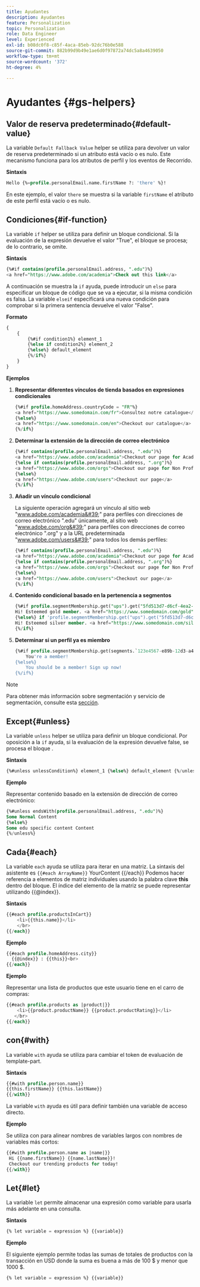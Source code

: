 ```yaml
---
title: Ayudantes
description: Ayudantes
feature: Personalization
topic: Personalization
role: Data Engineer
level: Experienced
exl-id: b08dc0f8-c85f-4aca-85eb-92dc76b0e588
source-git-commit: 882b99d9b49e1ae6d0f97872a74dc5a8a4639050
workflow-type: tm+mt
source-wordcount: '372'
ht-degree: 4%

---
```


# Ayudantes {#gs-helpers}

## Valor de reserva predeterminado{#default-value}

La variable `Default Fallback Value` helper se utiliza para devolver un valor de reserva predeterminado si un atributo está vacío o es nulo. Este mecanismo funciona para los atributos de perfil y los eventos de Recorrido.

**Sintaxis**

```sql
Hello {%=profile.personalEmail.name.firstName ?: 'there' %}!
```

En este ejemplo, el valor `there` se muestra si la variable `firstName` el atributo de este perfil está vacío o es nulo.

## Condiciones{#if-function}

La variable `if` helper se utiliza para definir un bloque condicional.
Si la evaluación de la expresión devuelve el valor &quot;True&quot;, el bloque se procesa; de lo contrario, se omite.

**Sintaxis**

```sql
{%#if contains(profile.personalEmail.address, ".edu")%}
<a href="https://www.adobe.com/academia">Check out this link</a>
```

A continuación se muestra la `if` ayuda, puede introducir un `else` para especificar un bloque de código que se va a ejecutar, si la misma condición es falsa.
La variable `elseif` especificará una nueva condición para comprobar si la primera sentencia devuelve el valor &quot;False&quot;.


**Formato**

```sql
{
    {
        {%#if condition1%} element_1 
        {%else if condition2%} element_2 
        {%else%} default_element 
        {%/if%}
    }
}
```

**Ejemplos**

1. **Representar diferentes vínculos de tienda basados en expresiones condicionales**

   ```sql
   {%#if profile.homeAddress.countryCode = "FR"%}
   <a href="https://www.somedomain.com/fr">Consultez notre catalogue</a>
   {%else%}
   <a href="https://www.somedomain.com/en">Checkout our catalogue</a>
   {%/if%}
   ```

1. **Determinar la extensión de la dirección de correo electrónico**

   ```sql
   {%#if contains(profile.personalEmail.address, ".edu")%}
   <a href="https://www.adobe.com/academia">Checkout our page for Academia personals</a>
   {%else if contains(profile.personalEmail.address, ".org")%}
   <a href="https://www.adobe.com/orgs">Checkout our page for Non Profits</a>
   {%else%}
   <a href="https://www.adobe.com/users">Checkout our page</a>
   {%/if%}
   ```

1. **Añadir un vínculo condicional**

   La siguiente operación agregará un vínculo al sitio web &quot;www.adobe.com/academia&#39;&quot; para perfiles con direcciones de correo electrónico &quot;.edu&quot; únicamente, al sitio web &quot;www.adobe.com/org&#39;&quot; para perfiles con direcciones de correo electrónico &quot;.org&quot; y a la URL predeterminada &quot;www.adobe.com/users&#39;&quot; para todos los demás perfiles:

   ```sql
   {%#if contains(profile.personalEmail.address, ".edu")%}
   <a href="https://www.adobe.com/academia">Checkout our page for Academia personals</a>
   {%else if contains(profile.personalEmail.address, ".org")%}
   <a href="https://www.adobe.com/orgs">Checkout our page for Non Profits</a>
   {%else%}
   <a href="https://www.adobe.com/users">Checkout our page</a>
   {%/if%}
   ```

1. **Contenido condicional basado en la pertenencia a segmentos**

   ```sql
   {%#if profile.segmentMembership.get("ups").get("5fd513d7-d6cf-4ea2-856a-585150041a8b").status = "existing"%}
   Hi! Esteemed gold member. <a href="https://www.somedomain.com/gold">Checkout your exclusive perks </a>
   {%else%} if 'profile.segmentMembership.get("ups").get("5fd513d7-d6cf-4ea2-856a-585150041a8c").status = "existing"'%}
   Hi! Esteemed silver member. <a href="https://www.somedomain.com/silver">Checkout your exclusive perks </a>
   {%/if%}
   ```

1. **Determinar si un perfil ya es miembro**

   ```sql
   {%#if profile.segmentMembership.get(segments.`123e4567-e89b-12d3-a456-426614174000`.id)%}
       You're a member!
   {%else%}
       You should be a member! Sign up now!
   {%/if%}
   ```

>[!NOTE]
>
>Para obtener más información sobre segmentación y servicio de segmentación, consulte esta [sección](../../segment/about-segments.md).


## Except{#unless}

La variable `unless` helper se utiliza para definir un bloque condicional. Por oposición a la `if`  ayuda, si la evaluación de la expresión devuelve false, se procesa el bloque .

**Sintaxis**

```sql
{%#unless unlessCondition%} element_1 {%else%} default_element {%/unless%}
```

**Ejemplo**

Representar contenido basado en la extensión de dirección de correo electrónico:

```sql
{%#unless endsWith(profile.personalEmail.address, ".edu")%}
Some Normal Content
{%else%}
Some edu specific content Content
{%/unless%}
```

## Cada{#each}

La variable `each` ayuda se utiliza para iterar en una matriz.
La sintaxis del asistente es ```{{#each ArrayName}}``` YourContent {{/each}} Podemos hacer referencia a elementos de matriz individuales usando la palabra clave **this** dentro del bloque. El índice del elemento de la matriz se puede representar utilizando {{@index}}.

**Sintaxis**

```sql
{{#each profile.productsInCart}}
    <li>{{this.name}}</li>
    </br>
{{/each}}
```

**Ejemplo**

```sql
{{#each profile.homeAddress.city}}
  {{@index}} : {{this}}<br>
{{/each}}
```

**Ejemplo**

Representar una lista de productos que este usuario tiene en el carro de compras:

```sql
{{#each profile.products as |product|}}
    <li>{{product.productName}} {{product.productRating}}</li>
   </br>
{{/each}}
```

## con{#with}

La variable `with` ayuda se utiliza para cambiar el token de evaluación de template-part.

**Sintaxis**

```sql
{{#with profile.person.name}}
{{this.firstName}} {{this.lastName}}
{{/with}}
```

La variable `with` ayuda es útil para definir también una variable de acceso directo.

**Ejemplo**

Se utiliza con para alinear nombres de variables largos con nombres de variables más cortos:

```sql
{{#with profile.person.name as |name|}}
 Hi {{name.firstName}} {{name.lastName}}!
 Checkout our trending products for today!
{{/with}}
```

## Let{#let}

La variable `let` permite almacenar una expresión como variable para usarla más adelante en una consulta.

**Sintaxis**

```sql
{% let variable = expression %} {{variable}}
```

**Ejemplo**

El siguiente ejemplo permite todas las sumas de totales de productos con la transacción en USD donde la suma es buena a más de 100 $ y menor que 1000 $.

```sql
{% let variable = expression %} {{variable}}
```
